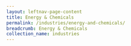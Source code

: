 ```yaml
---
layout: leftnav-page-content
title: Energy & Chemicals
permalink: /industries/energy-and-chemicals/
breadcrumb: Energy & Chemicals
collection_name: industries
---
```

